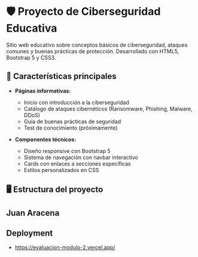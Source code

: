 # 🛡️ Proyecto de Ciberseguridad Educativa

Sitio web educativo sobre conceptos básicos de ciberseguridad, ataques comunes y buenas prácticas de protección. Desarrollado con HTML5, Bootstrap 5 y CSS3.

## 🚀 Características principales

- **Páginas informativas:**
  - Inicio con introducción a la ciberseguridad
  - Catálogo de ataques cibernéticos (Ransomware, Phishing, Malware, DDoS)
  - Guía de buenas prácticas de seguridad
  - Test de conocimiento (próximamente)

- **Componentes técnicos:**
  - Diseño responsive con Bootstrap 5
  - Sistema de navegación con navbar interactivo
  - Cards con enlaces a secciones específicas
  - Estilos personalizados en CSS

## 🖥️ Estructura del proyecto


## Juan Aracena




## Deployment


- https://evaluacion-modulo-2.vercel.app/
 





